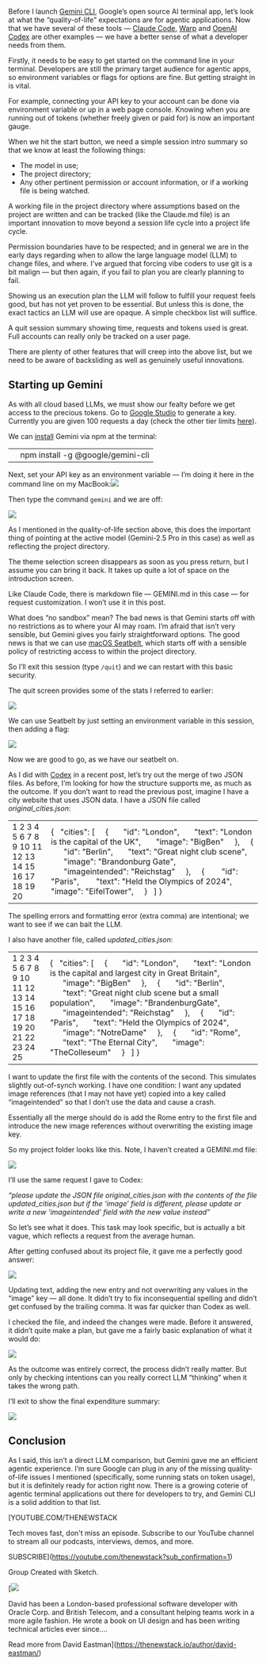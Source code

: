Before I launch [Gemini CLI](https://blog.google/technology/developers/introducing-gemini-cli-open-source-ai-agent/), Google’s open source AI terminal app, let’s look at what the “quality-of-life” expectations are for agentic applications. Now that we have several of these tools — [Claude Code](https://thenewstack.io/claude-opus-4-with-claude-code-a-developer-walkthrough/), [Warp](https://thenewstack.io/qa-how-warp-2-0-compares-to-claude-code-and-gemini-cli/) and [OpenAI Codex](https://thenewstack.io/testing-openai-codex-and-comparing-it-to-claude-code/) are other examples — we have a better sense of what a developer needs from them.

Firstly, it needs to be easy to get started on the command line in your terminal. Developers are still the primary target audience for agentic apps, so environment variables or flags for options are fine. But getting straight in is vital.

For example, connecting your API key to your account can be done via environment variable or up in a web page console. Knowing when you are running out of tokens (whether freely given or paid for) is now an important gauge.

When we hit the start button, we need a simple session intro summary so that we know at least the following things:

* The model in use;
* The project directory;
* Any other pertinent permission or account information, or if a working file is being watched.

A working file in the project directory where assumptions based on the project are written and can be tracked (like the Claude.md file) is an important innovation to move beyond a session life cycle into a project life cycle.

Permission boundaries have to be respected; and in general we are in the early days regarding when to allow the large language model (LLM) to change files, and where. I’ve argued that forcing vibe coders to use git is a bit malign — but then again, if you fail to plan you are clearly planning to fail.

Showing us an execution plan the LLM will follow to fulfill your request feels good, but has not yet proven to be essential. But unless this is done, the exact tactics an LLM will use are opaque. A simple checkbox list will suffice.

A quit session summary showing time, requests and tokens used is great. Full accounts can really only be tracked on a user page.

There are plenty of other features that will creep into the above list, but we need to be aware of backsliding as well as genuinely useful innovations.

## Starting up Gemini

As with all cloud based LLMs, we must show our fealty before we get access to the precious tokens. Go to [Google Studio](https://aistudio.google.com/apikey) to generate a key. Currently you are given 100 requests a day (check the other tier limits [here](https://ai.google.dev/gemini-api/docs/rate-limits#free-tier)).

We can [install](https://github.com/google-gemini/gemini-cli) Gemini via npm at the terminal:

|  |  |
| --- | --- |
|  | npm install -g @google/gemini-cli |

Next, set your API key as an environment variable — I’m doing it here in the command line on my MacBook:[![](https://cdn.thenewstack.io/media/2025/07/7271928f-image.png)](https://cdn.thenewstack.io/media/2025/07/7271928f-image.png)

Then type the command `gemini` and we are off:

[![](https://cdn.thenewstack.io/media/2025/07/d059b290-image-1.png)](https://cdn.thenewstack.io/media/2025/07/d059b290-image-1.png)

As I mentioned in the quality-of-life section above, this does the important thing of pointing at the active model (Gemini-2.5 Pro in this case) as well as reflecting the project directory.

The theme selection screen disappears as soon as you press return, but I assume you can bring it back. It takes up quite a lot of space on the introduction screen.

Like Claude Code, there is markdown file — GEMINI.md in this case — for request customization. I won’t use it in this post.

What does “no sandbox” mean? The bad news is that Gemini starts off with no restrictions as to where your AI may roam. I’m afraid that isn’t very sensible, but Gemini gives you fairly straightforward options. The good news is that we can use [macOS Seatbelt](https://github.com/google-gemini/gemini-cli/blob/main/docs/sandbox.md), which starts off with a sensible policy of restricting access to within the project directory.

So I’ll exit this session (type `/quit`) and we can restart with this basic security.

The quit screen provides some of the stats I referred to earlier:

[![](https://cdn.thenewstack.io/media/2025/07/1fc29cc5-image-2-1024x471.png)](https://cdn.thenewstack.io/media/2025/07/1fc29cc5-image-2-1024x471.png)

We can use Seatbelt by just setting an environment variable in this session, then adding a flag:

[![](https://cdn.thenewstack.io/media/2025/07/85c1263f-image-3-1024x462.png)](https://cdn.thenewstack.io/media/2025/07/85c1263f-image-3-1024x462.png)

Now we are good to go, as we have our seatbelt on.

As I did with [Codex](https://thenewstack.io/testing-openai-codex-and-comparing-it-to-claude-code/) in a recent post, let’s try out the merge of two JSON files. As before, I’m looking for how the structure supports me, as much as the outcome. If you don’t want to read the previous post, imagine I have a city website that uses JSON data. I have a JSON file called *original\_cities.json*:

|  |  |
| --- | --- |
| 1  2  3  4  5  6  7  8  9  10  11  12  13  14  15  16  17  18  19  20 | {    "cities": [      {        "id": "London",        "text": "London is the capital of the UK",        "image": "BigBen"      },      {        "id": "Berlin",        "text": "Great night club scene",        "image": "Brandonburg Gate",        "imageintended": "Reichstag"      },      {         "id": "Paris",         "text": "Held the Olympics of 2024",         "image": "EifelTower",      }    ]  } |

The spelling errors and formatting error (extra comma) are intentional; we want to see if we can bait the LLM.

I also have another file, called *updated\_cities.json*:

|  |  |
| --- | --- |
| 1  2  3  4  5  6  7  8  9  10  11  12  13  14  15  16  17  18  19  20  21  22  23  24  25 | {    "cities": [      {        "id": "London",        "text": "London is the capital and largest city in Great Britain",        "image": "BigBen"      },      {        "id": "Berlin",        "text": "Great night club scene but a small population",        "image": "BrandenburgGate",        "imageintended": "Reichstag"      },      {        "id": "Paris",        "text": "Held the Olympics of 2024",        "image": "NotreDame"      },      {        "id": "Rome",        "text": "The Eternal City",        "image": "TheColleseum"      }    ]  } |

I want to update the first file with the contents of the second. This simulates slightly out-of-synch working. I have one condition: I want any updated image references (that I may not have yet) copied into a key called “imageintended” so that I don’t use the data and cause a crash.

Essentially all the merge should do is add the Rome entry to the first file and introduce the new image references without overwriting the existing image key.

So my project folder looks like this. Note, I haven’t created a GEMINI.md file:

[![](https://cdn.thenewstack.io/media/2025/07/f804495a-image-4-1024x230.png)](https://cdn.thenewstack.io/media/2025/07/f804495a-image-4-1024x230.png)

I’ll use the same request I gave to Codex:

*“please update the JSON file original\_cities.json with the contents of the file updated\_cities.json but if the ‘image’ field is different, please update or write a new ‘imageintended’ field with the new value instead”*

So let’s see what it does. This task may look specific, but is actually a bit vague, which reflects a request from the average human.

After getting confused about its project file, it gave me a perfectly good answer:

[![](https://cdn.thenewstack.io/media/2025/07/4fd8ba33-image-5-1024x578.png)](https://cdn.thenewstack.io/media/2025/07/4fd8ba33-image-5-1024x578.png)

Updating text, adding the new entry and not overwriting any values in the “image” key — all done. It didn’t try to fix inconsequential spelling and didn’t get confused by the trailing comma. It was far quicker than Codex as well.

I checked the file, and indeed the changes were made. Before it answered, it didn’t quite make a plan, but gave me a fairly basic explanation of what it would do:

[![](https://cdn.thenewstack.io/media/2025/07/cd590cdf-image-6-1024x193.png)](https://cdn.thenewstack.io/media/2025/07/cd590cdf-image-6-1024x193.png)

As the outcome was entirely correct, the process didn’t really matter. But only by checking intentions can you really correct LLM “thinking” when it takes the wrong path.

I’ll exit to show the final expenditure summary:

[![](https://cdn.thenewstack.io/media/2025/07/56b65551-image-7-1024x607.png)](https://cdn.thenewstack.io/media/2025/07/56b65551-image-7-1024x607.png)

## Conclusion

As I said, this isn’t a direct LLM comparison, but Gemini gave me an efficient agentic experience. I’m sure Google can plug in any of the missing quality-of-life issues I mentioned (specifically, some running stats on token usage), but it is definitely ready for action right now. There is a growing coterie of agentic terminal applications out there for developers to try, and Gemini CLI is a solid addition to that list.

[YOUTUBE.COM/THENEWSTACK

Tech moves fast, don't miss an episode. Subscribe to our YouTube
channel to stream all our podcasts, interviews, demos, and more.

SUBSCRIBE](https://youtube.com/thenewstack?sub_confirmation=1)

Group
Created with Sketch.

[![](https://cdn.thenewstack.io/media/2022/09/2e2ac7a2-cropped-a46bbf33-photo.png)

David has been a London-based professional software developer with Oracle Corp. and British Telecom, and a consultant helping teams work in a more agile fashion. He wrote a book on UI design and has been writing technical articles ever since....

Read more from David Eastman](https://thenewstack.io/author/david-eastman/)